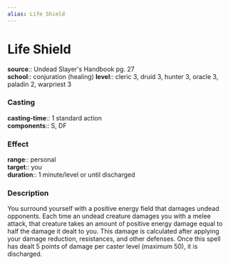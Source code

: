```yaml
---
alias: Life Shield
---
```


# Life Shield 

**source**:: Undead Slayer's Handbook pg. 27  
**school**:: conjuration (healing)
**level**:: cleric 3, druid 3, hunter 3, oracle 3, paladin 2, warpriest 3

### Casting 

**casting-time**:: 1 standard action  
**components**:: S, DF

### Effect 

**range**:: personal  
**target**:: you  
**duration**:: 1 minute/level or until discharged

### Description 

You surround yourself with a positive energy field that damages undead opponents. Each time an undead creature damages you with a melee attack, that creature takes an amount of positive energy damage equal to half the damage it dealt to you. This damage is calculated after applying your damage reduction, resistances, and other defenses. Once this spell has dealt 5 points of damage per caster level (maximum 50), it is discharged.
